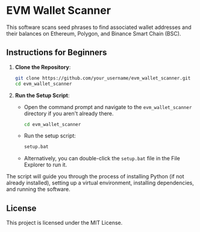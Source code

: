 # EVM Wallet Scanner

This software scans seed phrases to find associated wallet addresses and their balances on Ethereum, Polygon, and Binance Smart Chain (BSC).

## Instructions for Beginners

1. **Clone the Repository**:
    ```sh
    git clone https://github.com/your_username/evm_wallet_scanner.git
    cd evm_wallet_scanner
    ```

2. **Run the Setup Script**:
    - Open the command prompt and navigate to the `evm_wallet_scanner` directory if you aren't already there.
        ```sh
        cd evm_wallet_scanner
        ```
    - Run the setup script:
        ```sh
        setup.bat
        ```
    - Alternatively, you can double-click the `setup.bat` file in the File Explorer to run it.

The script will guide you through the process of installing Python (if not already installed), setting up a virtual environment, installing dependencies, and running the software.

## License

This project is licensed under the MIT License.
